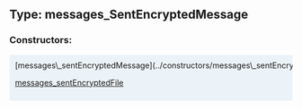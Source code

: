## Type: messages\_SentEncryptedMessage  

### Constructors:

<style>
.container {
    width: auto;
    overflow-x: auto;
    white-space: nowrap;
    background: #ecf3f8;
    padding: 10px;
}
</style>
<div class="container">
[messages\_sentEncryptedMessage](../constructors/messages\_sentEncryptedMessage.md)  

[messages\_sentEncryptedFile](../constructors/messages\_sentEncryptedFile.md)  

</div>